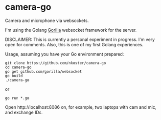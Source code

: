 # camera-go
Camera and microphone via websockets.

I'm using the Golang [Gorilla](https://github.com/gorilla/websocket/) websocket framework for the server. 

DISCLAIMER: This is currently a personal experiment in progress.
I'm very open for comments. Also, this is one of my first Golang experiences.

Usage, assuming you have your Go environment prepared:

```
git clone https://github.com/nkoster/camera-go
cd camera-go
go get github.com/gorilla/websocket
go build
./camera-go
````

or

```
go run *.go
```

Open http://localhost:8086 on, for example, two laptops with cam and mic, and exchange IDs.
